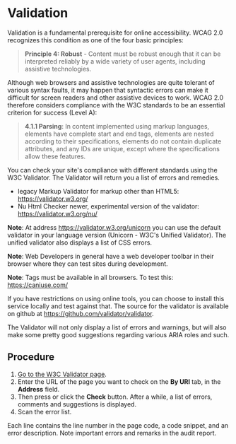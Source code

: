 # Validation

Validation is a fundamental prerequisite for online accessibility. WCAG 2.0 recognizes this condition as one of the four basic principles:

> **Principle 4: Robust** - Content must be robust enough that it can be interpreted reliably by a wide variety of user agents, including assistive technologies.  

Although web browsers and assistive technologies are quite tolerant of various syntax faults, it may happen that syntactic errors can make it difficult for screen readers and other assistive devices to work. WCAG 2.0 therefore considers compliance with the W3C standards to be an essential criterion for success (Level A): 

> **4.1.1 Parsing**: In content implemented using markup languages, elements have complete start and end tags, elements are nested according to their specifications, elements do not contain duplicate attributes, and any IDs are unique, except where the specifications allow these features.

You can check your site's compliance with different standards using the W3C Validator. The Validator will return you a list of errors and remedies.
*	legacy Markup Validator for markup other than HTML5:  https://validator.w3.org/
*	Nu Html Checker newer, experimental version of the validator: https://validator.w3.org/nu/

**Note**: At address https://validator.w3.org/unicorn you can use the default validator in your language version (Unicorn - W3C's Unified Validator). The unified validator also displays a list of CSS errors.

**Note**: Web Developers in general have a web developer toolbar in their browser where they can test sites during development. 

**Note**: Tags must be available in all browsers. To test this: https://caniuse.com/

If you have restrictions on using online tools, you can choose to install this service locally and test against that. The source for the validator is available on github at https://github.com/validator/validator.

The Validator will not only display a list of errors and warnings, but will also make some pretty good suggestions regarding various ARIA roles and such.
## Procedure
1. [Go to the W3C Validator page](https://validator.w3.org/unicorn/).
2. Enter the URL of the page you want to check on the **By URI** tab, in the **Address** field.
3. Then press or click the **Check** button. After a while, a list of errors, comments and suggestions is displayed.
4. Scan the error list.

Each line contains the line number in the page code, a code snippet, and an error description.
Note important errors and remarks in the audit report.
